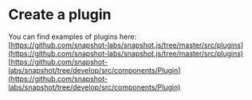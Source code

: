 # Create a plugin

You can find examples of plugins here:   
[https://github.com/snapshot-labs/snapshot.js/tree/master/src/plugins](https://github.com/snapshot-labs/snapshot.js/tree/master/src/plugins)  
[https://github.com/snapshot-labs/snapshot/tree/develop/src/components/Plugin](https://github.com/snapshot-labs/snapshot/tree/develop/src/components/Plugin)

